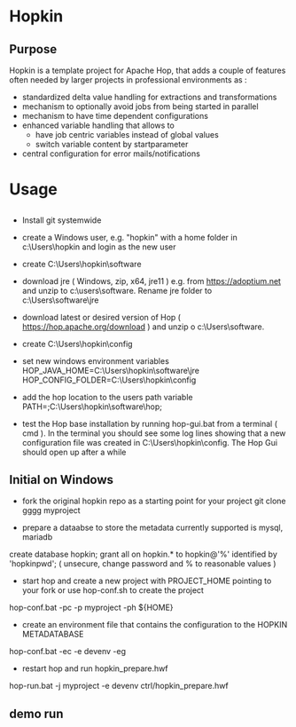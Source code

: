 # Hopkin
## Purpose
Hopkin is a template project for Apache Hop, that adds a couple of features often needed by larger projects in professional environments as :

- standardized delta value handling for extractions and transformations
- mechanism to optionally avoid jobs from being started in parallel
- mechanism to have time dependent configurations
- enhanced variable handling that allows to 
    - have job centric variables instead of global values 
    - switch variable content by startparameter
- central configuration for error mails/notifications

# Usage

## 
- Install git systemwide
- create a Windows user, e.g. "hopkin" with a home folder in c:\Users\hopkin and login as the new user
- create C:\Users\hopkin\software 
- download jre ( Windows, zip, x64, jre11 ) e.g. from https://adoptium.net and unzip to c:\users\software. Rename jre folder to c:\Users\software\jre 
- download latest or desired version of Hop ( https://hop.apache.org/download ) and unzip o c:\Users\software.

- create C:\Users\hopkin\config
- set new windows environment variables
HOP_JAVA_HOME=C:\Users\hopkin\software\jre
HOP_CONFIG_FOLDER=C:\Users\hopkin\config
- add the hop location to the users path variable
PATH=<originalPath>;C:\Users\hopkin\software\hop;

- test the Hop base installation by running hop-gui.bat from a terminal ( cmd ). In the terminal you should see some log lines showing that a new configuration file
was created in C:\Users\hopkin\config. The Hop Gui should open up after a while



## Initial on Windows
- fork the original hopkin repo as a starting point for your project
git clone gggg myproject

- prepare a dataabse to store the metadata
currently supported is mysql, mariadb

create database hopkin;
grant all on hopkin.* to hopkin@'%' identified by 'hopkinpwd';
( unsecure, change password and % to reasonable values )

- start hop and create a new project with PROJECT_HOME pointing to your fork or use hop-conf.sh to create the project

hop-conf.bat -pc -p myproject -ph ${HOME}

- create an environment file that contains the configuration to the HOPKIN METADATABASE

hop-conf.bat -ec -e devenv -eg 

- restart hop and run hopkin_prepare.hwf

hop-run.bat -j myproject -e devenv ctrl/hopkin_prepare.hwf



## demo run


